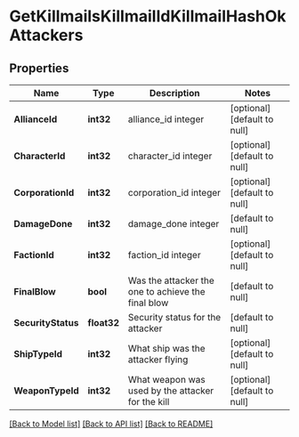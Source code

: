 # GetKillmailsKillmailIdKillmailHashOkAttackers

## Properties
Name | Type | Description | Notes
------------ | ------------- | ------------- | -------------
**AllianceId** | **int32** | alliance_id integer | [optional] [default to null]
**CharacterId** | **int32** | character_id integer | [optional] [default to null]
**CorporationId** | **int32** | corporation_id integer | [optional] [default to null]
**DamageDone** | **int32** | damage_done integer | [default to null]
**FactionId** | **int32** | faction_id integer | [optional] [default to null]
**FinalBlow** | **bool** | Was the attacker the one to achieve the final blow  | [default to null]
**SecurityStatus** | **float32** | Security status for the attacker  | [default to null]
**ShipTypeId** | **int32** | What ship was the attacker flying  | [optional] [default to null]
**WeaponTypeId** | **int32** | What weapon was used by the attacker for the kill  | [optional] [default to null]

[[Back to Model list]](../README.md#documentation-for-models) [[Back to API list]](../README.md#documentation-for-api-endpoints) [[Back to README]](../README.md)


